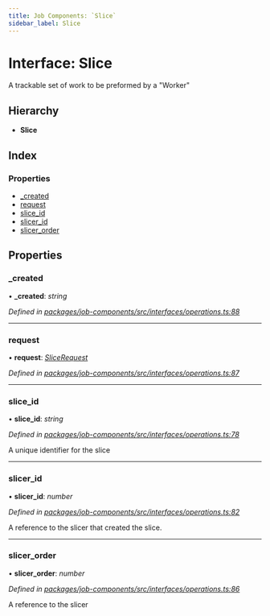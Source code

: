 ```yaml
---
title: Job Components: `Slice`
sidebar_label: Slice
---
```


# Interface: Slice

A trackable set of work to be preformed by a "Worker"

## Hierarchy

* **Slice**

## Index

### Properties

* [_created](slice.md#_created)
* [request](slice.md#request)
* [slice_id](slice.md#slice_id)
* [slicer_id](slice.md#slicer_id)
* [slicer_order](slice.md#slicer_order)

## Properties

###  _created

• **_created**: *string*

*Defined in [packages/job-components/src/interfaces/operations.ts:88](https://github.com/terascope/teraslice/blob/653cf7530/packages/job-components/src/interfaces/operations.ts#L88)*

___

###  request

• **request**: *[SliceRequest](slicerequest.md)*

*Defined in [packages/job-components/src/interfaces/operations.ts:87](https://github.com/terascope/teraslice/blob/653cf7530/packages/job-components/src/interfaces/operations.ts#L87)*

___

###  slice_id

• **slice_id**: *string*

*Defined in [packages/job-components/src/interfaces/operations.ts:78](https://github.com/terascope/teraslice/blob/653cf7530/packages/job-components/src/interfaces/operations.ts#L78)*

A unique identifier for the slice

___

###  slicer_id

• **slicer_id**: *number*

*Defined in [packages/job-components/src/interfaces/operations.ts:82](https://github.com/terascope/teraslice/blob/653cf7530/packages/job-components/src/interfaces/operations.ts#L82)*

A reference to the slicer that created the slice.

___

###  slicer_order

• **slicer_order**: *number*

*Defined in [packages/job-components/src/interfaces/operations.ts:86](https://github.com/terascope/teraslice/blob/653cf7530/packages/job-components/src/interfaces/operations.ts#L86)*

A reference to the slicer
